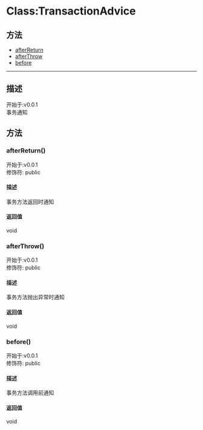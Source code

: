 # Class:TransactionAdvice
## 方法
+ [afterReturn](#METHOD_afterReturn)
+ [afterThrow](#METHOD_afterThrow)
+ [before](#METHOD_before)
  
---
## 描述
<font class="since">开始于:v0.0.1</font>  
事务通知  
## 方法
### <a id="METHOD_afterReturn">afterReturn()</a>
<font class="since">开始于:v0.0.1</font>  
修饰符: <font class="modifier">public</font>  
#### 描述
事务方法返回时通知  
#### 返回值
void  
### <a id="METHOD_afterThrow">afterThrow()</a>
<font class="since">开始于:v0.0.1</font>  
修饰符: <font class="modifier">public</font>  
#### 描述
事务方法抛出异常时通知  
#### 返回值
void  
### <a id="METHOD_before">before()</a>
<font class="since">开始于:v0.0.1</font>  
修饰符: <font class="modifier">public</font>  
#### 描述
事务方法调用前通知  
#### 返回值
void  
